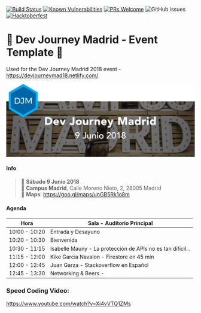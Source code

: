 [![Build Status](https://travis-ci.org/DevJourneyMadrid/june-18.svg?branch=master)](https://travis-ci.org/DevJourneyMadrid/june-18)
[![Known Vulnerabilities](https://snyk.io/test/github/DevJourneyMadrid/june-18/badge.svg?targetFile=package.json)](https://snyk.io/test/github/DevJourneyMadrid/june-18?targetFile=package.json)
[![PRs Welcome](https://img.shields.io/badge/PRs-welcome-brightgreen.svg?style=flat)](https://github.com/DevJourneyMadrid/june-18/pulls)
![GitHub issues](https://img.shields.io/github/issues/DevJourneyMadrid/june-18.svg)
[![Hacktoberfest][hacktoberfest-badge]][hacktoberfest]




# :dog: Dev Journey Madrid - Event Template :gem:
Used for the Dev Journey Madrid 2018 event - https://devjourneymad18.netlify.com/

![djm18](./src/assets/img/main.png)

#### Info
> 📅 __Sábado 9 Junio 2018__  
> 📌 __Campus Madrid__, Calle Moreno Nieto, 2, 28005 Madrid   
> 📍 __Maps__: https://goo.gl/maps/unGB5Rk1o8m

#### Agenda 

| Hora          | Sala - Auditorio Principal                |
| ------------- | --------------------------------------    |
| 10:00 - 10:20 | Entrada y Desayuno                        |
| 10:20 - 10:30 | Bienvenida                                |
| 10:30 - 11:15 | Isabelle Mauny - La protección de APIs no es tan difícil...  |
| 11:15 - 12:00 | Kike Garcia Navalon - Firestore en 45 min |
| 12:00 - 12:45 | Juan Garza - Stackoverflow en Español     |
| 12:45 - 13:30 | Networking & Beers -                      |

### Speed Coding Video:

https://www.youtube.com/watch?v=Xi4vVTQ1ZMs


[hacktoberfest-badge]: https://img.shields.io/badge/hacktoberfest-%F0%9F%8E%83-fe962f.svg

[hacktoberfest]: https://hacktoberfest.digitalocean.com
